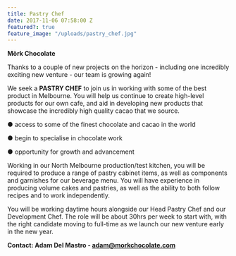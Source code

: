 ```yaml
---
title: Pastry Chef
date: 2017-11-06 07:58:00 Z
featured?: true
feature_image: "/uploads/pastry_chef.jpg"
---
```


**Mörk Chocolate**


Thanks to a couple of new projects on the horizon - including one incredibly exciting new venture - our team is growing again!


We seek a **PASTRY CHEF** to join us in working with some of the best product in Melbourne. You will help us continue to create high-level products for our own cafe, and aid in developing new products that showcase the incredibly high quality cacao that we source.


● access to some of the finest chocolate and cacao in the world

● begin to specialise in chocolate work

● opportunity for growth and advancement


Working in our North Melbourne production/test kitchen, you will be required to produce a range of pastry cabinet items, as well as components and garnishes for our beverage menu. You will have experience in producing volume cakes and pastries, as well as the ability to both follow recipes and to work independently.


You will be working daytime hours alongside our Head Pastry Chef and our Development Chef. The role will be about 30hrs per week to start with, with the right candidate moving to full-time as we launch our new venture early in the new year.


**Contact: Adam Del Mastro - adam@morkchocolate.com**